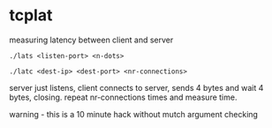 # tcplat

measuring latency between client and server

```
./lats <listen-port> <n-dots>

./latc <dest-ip> <dest-port> <nr-connections>
```

server just listens, client connects to server, sends 4 bytes and wait 4 bytes, closing. repeat nr-connections times and measure time.

warning - this is a 10 minute hack without mutch argument checking

